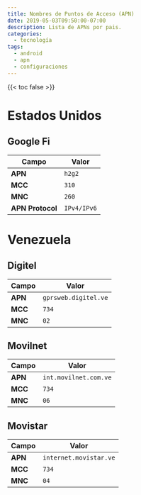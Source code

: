 ```yaml
---
title: Nombres de Puntos de Acceso (APN)
date: 2019-05-03T09:50:00-07:00
description: Lista de APNs por pais.
categories:
  - tecnología
tags:
  - android
  - apn
  - configuraciones
---
```


{{< toc false >}}

# Estados Unidos

## Google Fi

| Campo | Valor |
| --- | --- |
| **APN** | `h2g2` |
| **MCC** | `310` |
| **MNC** | `260` |
| **APN Protocol** | `IPv4/IPv6` |

# Venezuela

## Digitel


| Campo | Valor |
| --- | --- |
| **APN** | `gprsweb.digitel.ve` |
| **MCC** | `734` |
| **MNC** | `02` |

## Movilnet

| Campo | Valor |
| --- | --- |
| **APN** | `int.movilnet.com.ve`
| **MCC** | `734`
| **MNC** | `06`

## Movistar

| Campo | Valor |
| --- | --- |
| **APN** | `internet.movistar.ve`
| **MCC** | `734`
| **MNC** | `04`

